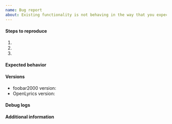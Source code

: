 ```yaml
---
name: Bug report
about: Existing functionality is not behaving in the way that you expect
---
```


<!-- Please give a detailed description of the problem here -->

#### Steps to reproduce
1.
2.
3.

#### Expected behavior
<!-- What is that you expect to happen (but doesn't)? -->

#### Versions
<!-- foobar2000 version can be found under Help -> About -->
<!-- OpenLyrics version can be found under File ->Preferences -> Components -> OpenLyrics -->
* foobar2000 version:
* OpenLyrics version:

#### Debug logs
<!-- OpenLyrics logs additional info about many internal errors it might encounter, bug reports with logs included are more likely to be fixed sooner. -->
<!-- To collect logs for your issue: open the console (View -> Console), clear it (using the "Clear" button in the bottom left), reproduce the bug and then copy the contents of the console and include it here, preferably inside a "details" tag. -->
<!-- For most issues, it is likely that additional information is required. You can enable additional logging by checking the 'Debug logging enabled' checkbox in the 'OpenLyrics' preferences page. -->
<!-- To avoid extra back-and-forth, you are encouraged to do so when collecting logs for your initial bug report. -->

<!-- REQUIRED -->
<!-- Any bug report that does *not* include debug logs may be ignored or closed. -->

#### Additional information
<!-- Please include any additional information that you think might be helpful for diagnosing the problem. -->
